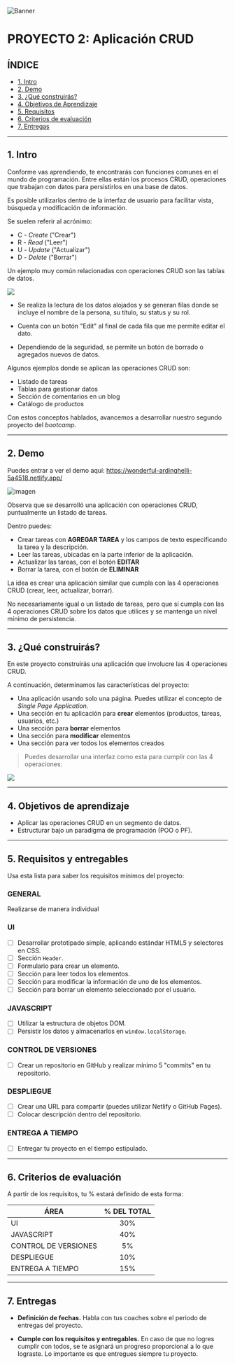 ![Banner](./imagenes/banner.png)

# PROYECTO 2: Aplicación CRUD

## **ÍNDICE**

* [1. Intro](#1-intro)
* [2. Demo](#2-demo)
* [3. ¿Qué construirás?](#3-qu%C3%A9-construir%C3%A1s)
* [4. Objetivos de Aprendizaje](#4-objetivos-de-aprendizaje)
* [5. Requisitos](#5-requisitos-y-entregables)
* [6. Criterios de evaluación](#6-criterios-de-evaluaci%C3%B3n)
* [7. Entregas](#7-entregas)

****

## 1. Intro

Conforme vas aprendiendo, te encontrarás con funciones comunes en el mundo de programación. Entre ellas están los procesos CRUD, operaciones que trabajan con datos para persistirlos en una base de datos. 

Es posible utilizarlos dentro de la interfaz de usuario para facilitar vista, búsqueda y modificación de información.

Se suelen referir al acrónimo:

- C - _Create_ ("Crear")
- R - _Read_ ("Leer")
- U - _Update_ ("Actualizar")
- D - _Delete_ ("Borrar")

Un ejemplo muy común relacionadas con operaciones CRUD son las tablas de datos.

![](./imagenes/example1.png)

- Se realiza la lectura de los datos alojados y se generan filas donde se incluye el nombre de la persona, su título, su status y su rol.

- Cuenta con un botón "Edit" al final de cada fila que me permite editar el dato.

- Dependiendo de la seguridad, se permite un botón de borrado o agregados nuevos de datos.

Algunos ejemplos donde se aplican las operaciones CRUD son:

- Listado de tareas
- Tablas para gestionar datos
- Sección de comentarios en un blog
- Catálogo de productos

Con estos conceptos hablados, avancemos a desarrollar nuestro segundo proyecto del _bootcamp_.

****

## 2. Demo

Puedes entrar a ver el demo aquí: https://wonderful-ardinghelli-5a4518.netlify.app/

![imagen](./imagenes/example2.png)

Observa que se desarrolló una aplicación con operaciones CRUD, puntualmente un listado de tareas. 

Dentro puedes:

- Crear tareas con **AGREGAR TAREA** y los campos de texto especificando la tarea y la descripción.
- Leer las tareas, ubicadas en la parte inferior de la aplicación.
- Actualizar las tareas, con el botón **EDITAR**
- Borrar la tarea, con el botón de **ELIMINAR**

La idea es crear una aplicación similar que cumpla con las 4 operaciones CRUD (crear, leer, actualizar, borrar).

No necesariamente igual o un listado de tareas, pero que sí cumpla con las 4 operaciones CRUD sobre los datos que utilices y se mantenga un nivel mínimo de persistencia.

****

## 3. ¿Qué construirás?

En este proyecto construirás una aplicación que involucre las 4 operaciones CRUD.

A continuación, determinamos las características del proyecto:

- Una aplicación usando solo una página. Puedes utilizar el concepto de _Single Page Application_.
- Una sección en tu aplicación para **crear** elementos (productos, tareas, usuarios, etc.)
- Una sección para **borrar** elementos
- Una sección para **modificar** elementos
- Una sección para ver todos los elementos creados

> Puedes desarrollar una interfaz como esta para cumplir con las 4 operaciones:

![](./imagenes/example3.png)


****

## 4. Objetivos de aprendizaje

- Aplicar las operaciones CRUD en un segmento de datos.
- Estructurar bajo un paradigma de programación (POO o PF).

****

## 5. Requisitos y entregables

Usa esta lista para saber los requisitos mínimos del proyecto:

### GENERAL

Realizarse de manera individual

### UI
- [ ] Desarrollar prototipado simple, aplicando estándar HTML5 y selectores en CSS.
- [ ] Sección `Header`.
- [ ] Formulario para crear un elemento.
- [ ] Sección para leer todos los elementos.
- [ ] Sección para modificar la información de uno de los elementos.
- [ ] Sección para borrar un elemento seleccionado por el usuario.

### JAVASCRIPT
- [ ] Utilizar la estructura de objetos DOM.
- [ ] Persistir los datos y almacenarlos en `window.localStorage`.

### CONTROL DE VERSIONES
- [ ] Crear un repositorio en GitHub y realizar mínimo 5 "commits" en tu repositorio.

### DESPLIEGUE
- [ ] Crear una URL para compartir (puedes utilizar Netlify o GitHub Pages).
- [ ] Colocar descripción dentro del repositorio.

### ENTREGA A TIEMPO
- [ ] Entregar tu proyecto en el tiempo estipulado.

****

## 6. Criterios de evaluación

A partir de los requisitos, tu % estará definido de esta forma:

| ÁREA       | % DEL TOTAL |
| ------------- |:-------------:|
| UI      | 30%     |
| JAVASCRIPT      | 40%     |
| CONTROL DE VERSIONES      | 5%     |
| DESPLIEGUE | 10%      |
| ENTREGA A TIEMPO | 15%      |

****

## 7. Entregas

- **Definición de fechas.** Habla con tus coaches sobre el periodo de entregas del proyecto.

- **Cumple con los requisitos y entregables.** En caso de que no logres cumplir con todos, se te asignará un progreso proporcional a lo que lograste. Lo importante es que entregues siempre tu proyecto.
